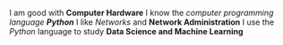 I am good with **Computer Hardware**
I know the *computer programming language __Python__*
I like _Networks_ and __Network Administration__
I use the _Python_ language to study __Data Science and Machine Learning__
